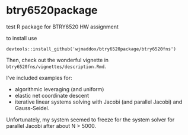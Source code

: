# btry6520package
test R package for BTRY6520 HW assignment

to install use 
```{r}
devtools::install_github('wjmaddox/btry6520package/btry6520fns')
```

Then, check out the wonderful vignette in `btry6520fns/vignettes/description.Rmd`.

I've included examples for:
- algorithmic leveraging (and uniform)
- elastic net coordinate descent
- iterative linear systems solving with Jacobi (and parallel Jacobi) and Gauss-Seidel.

Unfortunately, my system seemed to freeze for the system solver for parallel Jacobi after about N > 5000. 
